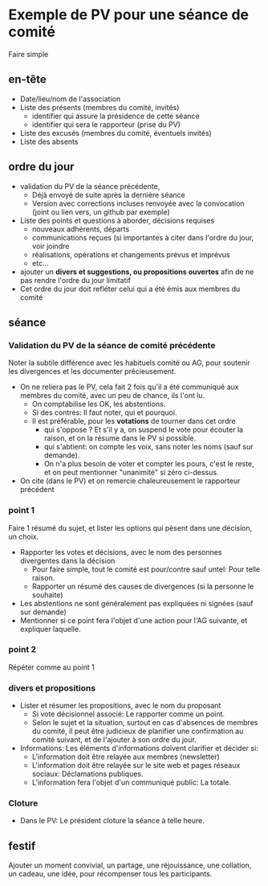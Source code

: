 # Exemple de PV pour une séance de comité
Faire simple

## en-tête
* Date/lieu/nom de l'association
* Liste des présents (membres du comité, invités)
  * identifier qui assure la présidence de cette séance
  * identifier qui sera le rapporteur (prise du PV)
* Liste des excusés (membres du comité, éventuels invités)
* Liste des absents
## ordre du jour
* validation du PV de la séance précédente, 
  * Déjà envoyé de suite après la dernière séance
  * Version avec corrections incluses renvoyée avec la convocation (joint ou lien vers, un github par exemple)
* Liste des points et questions à aborder, décisions requises
  * nouveaux adhérents, départs
  * communications reçues (si importantes à citer dans l'ordre du jour, voir joindre
  * réalisations, opérations et changements prévus et imprévus
  * etc...
* ajouter un **divers et suggestions, ou propositions ouvertes** afin de ne pas rendre l'ordre du jour limitatif
* Cet ordre du jour doit refléter celui qui a été émis aux membres du comité
## séance
### Validation du PV de la séance de comité précédente
Noter la subtile différence avec les habituels comité ou AG, pour soutenir les divergences et les documenter précieusement.
* On ne reliera pas le PV, cela fait 2 fois qu'il a été communiqué aux membres du comité, avec un peu de chance, ils l'ont lu.
  * On comptabilise les OK, les abstentions.
  * Si des contres: Il faut noter, qui et pourquoi.
  * Il est préférable, pour les **votations** de tourner dans cet ordre
    * qui s'oppose ? Et s'il y a, on suspend le vote pour écouter la raison, et on la résume dans le PV si possible.
    * qui s'abtient: on compte les voix, sans noter les noms (sauf sur demande).
    * On n'a plus besoin de voter et compter les pours, c'est le reste, et on peut mentionner "unanimité" si zéro ci-dessus.
* On cite (dans le PV) et on remercie chaleureusement le rapporteur précédent
### point 1
Faire 1 résumé du sujet, et lister les options qui pèsent dans une décision, un choix.
* Rapporter les votes et décisions, avec le nom des personnes divergentes dans la décision
  * Pour faire simple, tout le comité est pour/contre sauf untel: Pour telle raison.
  * Rapporter un résumé des causes de divergences (si la personne le souhaite)
* Les abstentions ne sont généralement pas expliquées ni signées (sauf sur demande)
* Mentionner si ce point fera l'objet d'une action pour l'AG suivante, et expliquer laquelle.
### point 2
Répéter comme au point 1
### divers et propositions
* Lister et résumer les propositions, avec le nom du proposant
  * Si vote décisionnel associé: Le rapporter comme un point.
  * Selon le sujet et la situation, surtout en cas d'absences de membres du comité, il peut être judicieux de planifier une confirmation au comité suivant, et de l'ajouter à son ordre du jour.
* Informations: Les éléments d'informations doivent clarifier et décider si:
  * L'information doit être relayée aux membres (newsletter)
  * L'information doit être relayée sur le site web et pages réseaux sociaux: Déclamations publiques.
  * L'information fera l'objet d'un communiqué public: La totale.
### Cloture
* Dans le PV: Le président cloture la séance à telle heure.
## festif
Ajouter un moment convivial, un partage, une réjouissance, une collation, un cadeau, une idée, pour récompenser tous les participants.
